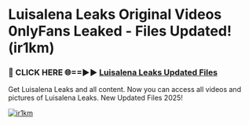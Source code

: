 # Luisalena Leaks Original Videos 0nlyFans Leaked - Files Updated! (ir1km)

<h3>🔴 CLICK HERE 🌐==►► <a href="https://tinyurl.com/ehrbuxhb" rel="nofollow">Luisalena Leaks Updated Files</a></h3>

Get Luisalena Leaks and all content. Now you can access all videos and pictures of Luisalena Leaks. New Updated Files 2025!

[![ir1km](https://i.imgur.com/lVYEuWS.gif)](https://tinyurl.com/ehrbuxhb)
